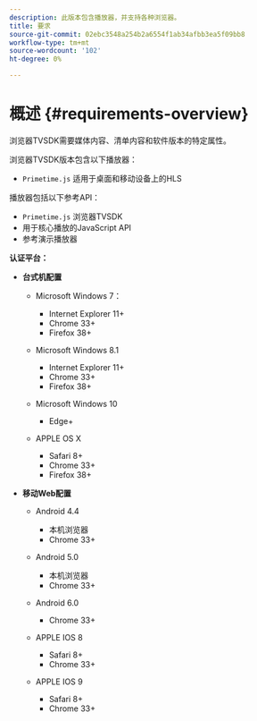 ```yaml
---
description: 此版本包含播放器，并支持各种浏览器。
title: 要求
source-git-commit: 02ebc3548a254b2a6554f1ab34afbb3ea5f09bb8
workflow-type: tm+mt
source-wordcount: '102'
ht-degree: 0%

---
```


# 概述 {#requirements-overview}

浏览器TVSDK需要媒体内容、清单内容和软件版本的特定属性。

浏览器TVSDK版本包含以下播放器：

* `Primetime.js` 适用于桌面和移动设备上的HLS

播放器包括以下参考API：

* `Primetime.js` 浏览器TVSDK
* 用于核心播放的JavaScript API
* 参考演示播放器

**认证平台：**

* **台式机配置**

   * Microsoft Windows 7：

      * Internet Explorer 11+
      * Chrome 33+
      * Firefox 38+

   * Microsoft Windows 8.1

      * Internet Explorer 11+
      * Chrome 33+
      * Firefox 38+

   * Microsoft Windows 10

      * Edge+

   * APPLE OS X

      * Safari 8+
      * Chrome 33+
      * Firefox 38+

* **移动Web配置**

   * Android 4.4

      * 本机浏览器
      * Chrome 33+

   * Android 5.0

      * 本机浏览器
      * Chrome 33+

   * Android 6.0

      * Chrome 33+

   * APPLE IOS 8

      * Safari 8+
      * Chrome 33+

   * APPLE IOS 9

      * Safari 8+
      * Chrome 33+
